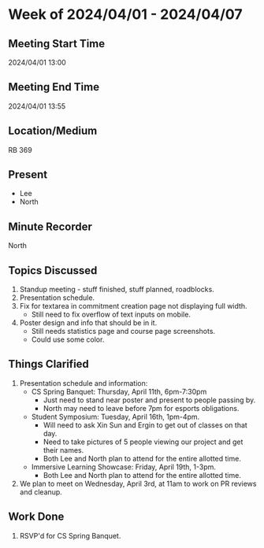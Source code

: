 # Week of 2024/04/01 - 2024/04/07

## Meeting Start Time
2024/04/01  13:00

## Meeting End Time
2024/04/01 13:55

## Location/Medium
RB 369

## Present
- Lee
- North

## Minute Recorder
North

## Topics Discussed
1. Standup meeting - stuff finished, stuff planned, roadblocks.
2. Presentation schedule.
3. Fix for textarea in commitment creation page not displaying full width.
   - Still need to fix overflow of text inputs on mobile.
4. Poster design and info that should be in it.
   - Still needs statistics page and course page screenshots.
   - Could use some color.

## Things Clarified
1. Presentation schedule and information:
   - CS Spring Banquet: Thursday, April 11th, 6pm-7:30pm 
     - Just need to stand near poster and present to people passing by.
     - North may need to leave before 7pm for esports obligations.
   - Student Symposium: Tuesday, April 16th, 1pm-4pm.
     - Will need to ask Xin Sun and Ergin to get out of classes on that day.
     - Need to take pictures of 5 people viewing our project and get their names.
     - Both Lee and North plan to attend for the entire allotted time.
   - Immersive Learning Showcase: Friday, April 19th, 1-3pm.
     - Both Lee and North plan to attend for the entire allotted time.
2. We plan to meet on Wednesday, April 3rd, at 11am to work on PR reviews and cleanup.
  
## Work Done
1. RSVP'd for CS Spring Banquet.
